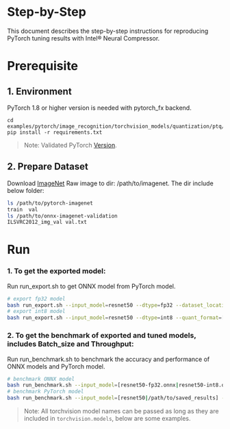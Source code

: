Step-by-Step
============

This document describes the step-by-step instructions for reproducing PyTorch tuning results with Intel® Neural Compressor.

# Prerequisite

## 1. Environment

PyTorch 1.8 or higher version is needed with pytorch_fx backend.

```shell
cd examples/pytorch/image_recognition/torchvision_models/quantization/ptq/cpu/fx
pip install -r requirements.txt
```
> Note: Validated PyTorch [Version](/docs/source/installation_guide.md#validated-software-environment).

## 2. Prepare Dataset

Download [ImageNet](http://www.image-net.org/) Raw image to dir: /path/to/imagenet.  The dir include below folder:

```bash
ls /path/to/pytorch-imagenet
train  val
ls /path/to/onnx-imagenet-validation
ILSVRC2012_img_val val.txt
```

# Run
### 1. To get the exported model: 

Run run_export.sh to get ONNX model from PyTorch model.
```bash
# export fp32 model
bash run_export.sh --input_model=resnet50 --dtype=fp32 --dataset_location=/path/to/pytorch-imagenet --output_model=resnet50-fp32.onnx
# export int8 model
bash run_export.sh --input_model=resnet50 --dtype=int8 --quant_format=[QDQ|QLinear] --dataset_location=/path/to/pytorch-imagenet --output_model=resnet50-int8.onnx
```

### 2. To get the benchmark of exported and tuned models, includes Batch_size and Throughput: 
Run run_benchmark.sh to benchmark the accuracy and performance of ONNX models and PyTorch model.
```bash
# benchmark ONNX model
bash run_benchmark.sh --input_model=[resnet50-fp32.onnx|resnet50-int8.onnx] --dataset_location=/path/to/onnx-imagenet-validation --mode=[accuracy|performance] --batch_size=[16]
# benchmark PyTorch model
bash run_benchmark.sh --input_model=[resnet50|/path/to/saved_results] --dataset_location=/path/to/pytorch-imagenet --mode=[accuracy|performance] --int8=[true|false] --batch_size=[16]
```

> Note: All torchvision model names can be passed as long as they are included in `torchvision.models`, below are some examples.
